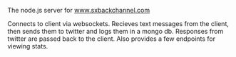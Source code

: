 The node.js server for www.sxbackchannel.com 

Connects to client via websockets. Recieves text messages from the client, then sends them to twitter and logs them 
in a mongo db. Responses from twitter are passed back to the client. Also provides a few endpoints for viewing stats.

